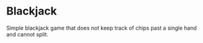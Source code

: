 # Blackjack
Simple blackjack game that does not keep track of chips past a single hand and cannot split.
